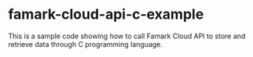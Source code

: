# famark-cloud-api-c-example
This is a sample code showing how to call Famark Cloud API to store and retrieve data through C programming language.
